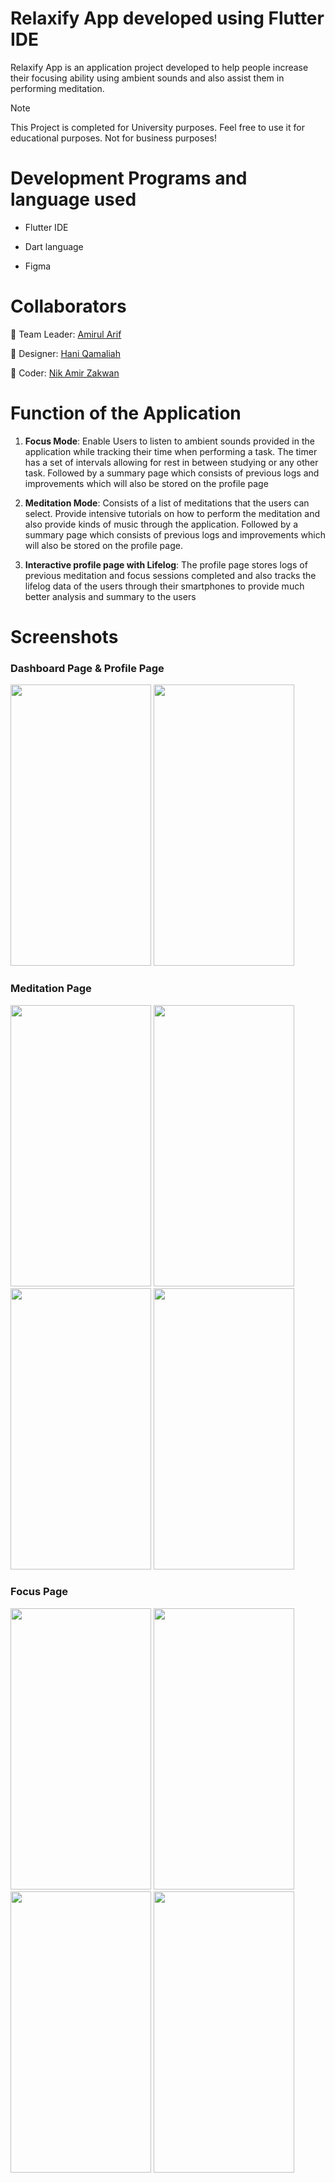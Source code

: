 # Relaxify App developed using Flutter IDE

Relaxify App is an application project developed to help people increase their focusing ability using ambient sounds and also assist them in performing meditation.

> [!NOTE]
> This Project is completed for University purposes. Feel free to use it for educational purposes. Not for business purposes!

# Development Programs and language used

- Flutter IDE
* Dart language
+ Figma

# Collaborators

👦 Team Leader: [Amirul Arif](https://github.com/Amirularif/)

👧 Designer: [Hani Qamaliah](https://github.com/ricegummy/)

👦 Coder: [Nik Amir Zakwan](https://github.com/astralkizuna/)

# Function of the Application

1. **Focus Mode**: Enable Users to listen to ambient sounds provided in the application while tracking their time when performing a task. The timer has a set of intervals allowing for rest in between studying or any other task. Followed by a summary page which consists of previous logs and improvements which will also be stored on the profile page

2. **Meditation Mode**: Consists of a list of meditations that the users can select. Provide intensive tutorials on how to perform the meditation and also provide kinds of music through the application. Followed by a summary page which consists of previous logs and improvements which will also be stored on the profile page.

3. **Interactive profile page with Lifelog**: The profile page stores logs of previous meditation and focus sessions completed and also tracks the lifelog data of the users through their smartphones to provide much better analysis and summary to the users

# Screenshots

### Dashboard Page & Profile Page
<img src="https://github.com/Amirularif/RelaxifyApp/assets/57553676/b85b926f-2eb3-4a8b-9849-4baf083c934e" width="225" height="450">
<img src="https://github.com/Amirularif/RelaxifyApp/assets/57553676/279f3c4c-77c7-4445-87e2-9384f204860d" width="225" height="450">


### Meditation Page
<img src="https://github.com/Amirularif/RelaxifyApp/assets/57553676/3c4dd1c4-4268-43fe-966f-1b4433ecf3dc" width="225" height="450">
<img src="https://github.com/Amirularif/RelaxifyApp/assets/57553676/b5e52d7e-de1c-4e45-81d1-efd3b72cf1c0" width="225" height="450">
<img src="https://github.com/Amirularif/RelaxifyApp/assets/57553676/5216a574-2ea1-4f59-b3ea-05a38299f604" width="225" height="450">
<img src="https://github.com/Amirularif/RelaxifyApp/assets/57553676/04bf7221-91a0-4292-911a-5a2e6494d9f4" width="225" height="450">


### Focus Page
<img src="https://github.com/Amirularif/RelaxifyApp/assets/57553676/2b13df68-ac0f-4d6a-b42b-2697f067ddca" width="225" height="450">
<img src="https://github.com/Amirularif/RelaxifyApp/assets/57553676/424c499b-85d7-4304-a0d3-385c4eefc31f" width="225" height="450">
<img src="https://github.com/Amirularif/RelaxifyApp/assets/57553676/6d6d7cb3-641a-4788-8e5b-86a2ab86b56b" width="225" height="450">
<img src="https://github.com/Amirularif/RelaxifyApp/assets/57553676/71564d2d-30b4-44c6-812f-b927ad4efd8f" width="225" height="450">



